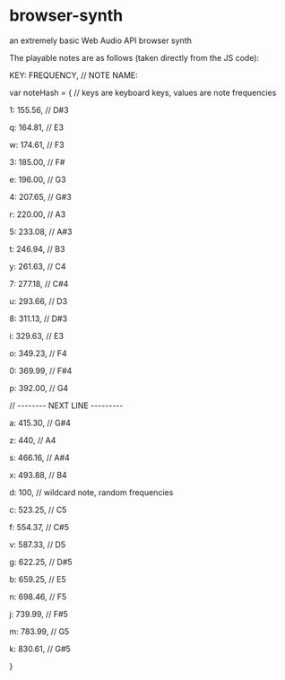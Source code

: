 # browser-synth
an extremely basic Web Audio API browser synth


The playable notes are as follows (taken directly from the JS code):

KEY: FREQUENCY, // NOTE NAME:


var noteHash = {  // keys are keyboard keys, values are note frequencies

1: 155.56, // D#3

q: 164.81, // E3

w: 174.61, // F3

3: 185.00, // F#

e: 196.00, // G3

4: 207.65, // G#3

r: 220.00, // A3

5: 233.08, // A#3

t: 246.94, // B3

y: 261.63, // C4

7: 277.18, // C#4

u: 293.66, // D3

8: 311.13, // D#3

i: 329.63, // E3

o: 349.23, // F4

0: 369.99, // F#4

p: 392.00, // G4

// -------- NEXT LINE ---------

a: 415.30, // G#4

z: 440,     // A4

s: 466.16,  // A#4 

x: 493.88,  // B4

d: 100, // wildcard note, random frequencies

c: 523.25,  // C5

f: 554.37,  // C#5

v: 587.33,  // D5

g: 622.25,  // D#5

b: 659.25,  // E5

n: 698.46,  // F5

j: 739.99,  // F#5

m: 783.99,  // G5

k: 830.61,  // G#5

}
